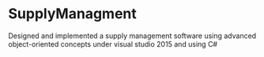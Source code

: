 # SupplyManagment
Designed and implemented a supply management software using advanced object-oriented concepts under visual studio 2015 and using C#
